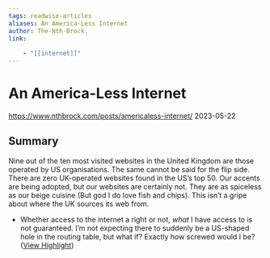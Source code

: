 ```yaml
---
tags: readwise-articles
aliases: An America-Less Internet
author: The-Nth-Brock.
link:
 
    - "[[internet]]"
---
```

# An America-Less Internet

https://www.nthbrock.com/posts/americaless-internet/
2023-05-22
## Summary
Nine out of the ten most visited websites in the United Kingdom are those operated by US organisations. The same cannot be said for the flip side. There are zero UK-operated websites found in the US’s top 50. Our accents are being adopted, but our websites are certainly not. They are as spiceless as our beige cuisine (But god I do love fish and chips).
This isn’t a gripe about where the UK sources its web from.

- Whether access to the internet a right or not, *what* I have access to is not guaranteed. I’m not expecting there to suddenly be a US-shaped hole in the routing table, but what if? Exactly how screwed would I be? ([View Highlight](https://read.readwise.io/read/01h30ctz1e4kazasp41prpgsrh))
